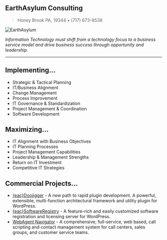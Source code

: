 ## EarthAsylum Consulting
> Honey Brook PA, 19344
&bull; (717) 673-8538

![EarthAsylum](https://dilh86bklvv63.cloudfront.net/wp-content/uploads/sites/4/2020/12/EarthAsylum-Consulting-business-card-300x169.png)

_Information Technology must shift from a technology focus to a business service model and drive business success through opportunity and leadership._

- - -

## Implementing...

- Strategic & Tactical Planning
- IT/Business Alignment
- Change Management
- Process Improvement
- IT Governance & Standardization
- Project Management & Coordination
- Software Development

## Maximizing...

- IT Alignment with Business Objectives
- IT Planning Processes
- Project Management Capabilities
- Leadership & Management Strengths
- Return on IT Investment
- Competitive IT Strategies

## Commercial Projects...

- [{eac}Doojigger](https://eacdoojigger.earthasylum.com/) - A new path to rapid plugin development. A powerful, extensible, multi-function architectural framework and utility plugin for WordPress.
- [{eac}SoftwareRegistry](https://swregistry.earthasylum.com/) - A feature-rich and easily customized software registration and licensing server for WordPress.
- [WebAgent Navigator](http://www.webagentnavigator.com/) - A comprehensive, full-service, web based, call scripting and contact management system for call centers, sales groups, and customer service teams.

